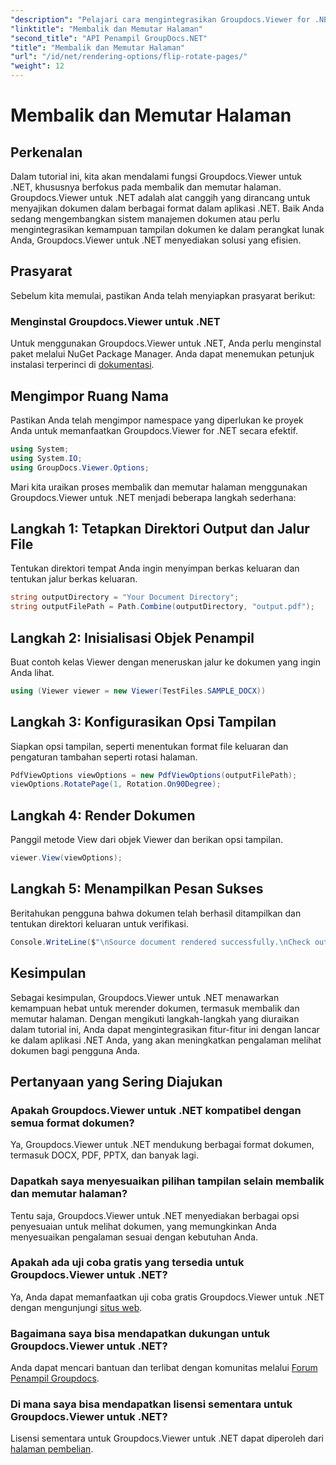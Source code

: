 ```yaml
---
"description": "Pelajari cara mengintegrasikan Groupdocs.Viewer for .NET ke dalam aplikasi Anda untuk pemrosesan, pembalikan, dan rotasi dokumen yang lancar."
"linktitle": "Membalik dan Memutar Halaman"
"second_title": "API Penampil GroupDocs.NET"
"title": "Membalik dan Memutar Halaman"
"url": "/id/net/rendering-options/flip-rotate-pages/"
"weight": 12
---
```


# Membalik dan Memutar Halaman

## Perkenalan
Dalam tutorial ini, kita akan mendalami fungsi Groupdocs.Viewer untuk .NET, khususnya berfokus pada membalik dan memutar halaman. Groupdocs.Viewer untuk .NET adalah alat canggih yang dirancang untuk menyajikan dokumen dalam berbagai format dalam aplikasi .NET. Baik Anda sedang mengembangkan sistem manajemen dokumen atau perlu mengintegrasikan kemampuan tampilan dokumen ke dalam perangkat lunak Anda, Groupdocs.Viewer untuk .NET menyediakan solusi yang efisien.
## Prasyarat
Sebelum kita memulai, pastikan Anda telah menyiapkan prasyarat berikut:
### Menginstal Groupdocs.Viewer untuk .NET
Untuk menggunakan Groupdocs.Viewer untuk .NET, Anda perlu menginstal paket melalui NuGet Package Manager. Anda dapat menemukan petunjuk instalasi terperinci di [dokumentasi](https://tutorials.groupdocs.com/viewer/net/).

## Mengimpor Ruang Nama
Pastikan Anda telah mengimpor namespace yang diperlukan ke proyek Anda untuk memanfaatkan Groupdocs.Viewer for .NET secara efektif.
```csharp
using System;
using System.IO;
using GroupDocs.Viewer.Options;
```

Mari kita uraikan proses membalik dan memutar halaman menggunakan Groupdocs.Viewer untuk .NET menjadi beberapa langkah sederhana:
## Langkah 1: Tetapkan Direktori Output dan Jalur File
Tentukan direktori tempat Anda ingin menyimpan berkas keluaran dan tentukan jalur berkas keluaran.
```csharp
string outputDirectory = "Your Document Directory";
string outputFilePath = Path.Combine(outputDirectory, "output.pdf");
```
## Langkah 2: Inisialisasi Objek Penampil
Buat contoh kelas Viewer dengan meneruskan jalur ke dokumen yang ingin Anda lihat.
```csharp
using (Viewer viewer = new Viewer(TestFiles.SAMPLE_DOCX))
```
## Langkah 3: Konfigurasikan Opsi Tampilan
Siapkan opsi tampilan, seperti menentukan format file keluaran dan pengaturan tambahan seperti rotasi halaman.
```csharp
PdfViewOptions viewOptions = new PdfViewOptions(outputFilePath);
viewOptions.RotatePage(1, Rotation.On90Degree);
```
## Langkah 4: Render Dokumen
Panggil metode View dari objek Viewer dan berikan opsi tampilan.
```csharp
viewer.View(viewOptions);
```
## Langkah 5: Menampilkan Pesan Sukses
Beritahukan pengguna bahwa dokumen telah berhasil ditampilkan dan tentukan direktori keluaran untuk verifikasi.
```csharp
Console.WriteLine($"\nSource document rendered successfully.\nCheck output in {outputDirectory}.");
```

## Kesimpulan
Sebagai kesimpulan, Groupdocs.Viewer untuk .NET menawarkan kemampuan hebat untuk merender dokumen, termasuk membalik dan memutar halaman. Dengan mengikuti langkah-langkah yang diuraikan dalam tutorial ini, Anda dapat mengintegrasikan fitur-fitur ini dengan lancar ke dalam aplikasi .NET Anda, yang akan meningkatkan pengalaman melihat dokumen bagi pengguna Anda.
## Pertanyaan yang Sering Diajukan
### Apakah Groupdocs.Viewer untuk .NET kompatibel dengan semua format dokumen?
Ya, Groupdocs.Viewer untuk .NET mendukung berbagai format dokumen, termasuk DOCX, PDF, PPTX, dan banyak lagi.
### Dapatkah saya menyesuaikan pilihan tampilan selain membalik dan memutar halaman?
Tentu saja, Groupdocs.Viewer untuk .NET menyediakan berbagai opsi penyesuaian untuk melihat dokumen, yang memungkinkan Anda menyesuaikan pengalaman sesuai dengan kebutuhan Anda.
### Apakah ada uji coba gratis yang tersedia untuk Groupdocs.Viewer untuk .NET?
Ya, Anda dapat memanfaatkan uji coba gratis Groupdocs.Viewer untuk .NET dengan mengunjungi [situs web](https://releases.groupdocs.com/).
### Bagaimana saya bisa mendapatkan dukungan untuk Groupdocs.Viewer untuk .NET?
Anda dapat mencari bantuan dan terlibat dengan komunitas melalui [Forum Penampil Groupdocs](https://forum.groupdocs.com/c/viewer/9).
### Di mana saya bisa mendapatkan lisensi sementara untuk Groupdocs.Viewer untuk .NET?
Lisensi sementara untuk Groupdocs.Viewer untuk .NET dapat diperoleh dari [halaman pembelian](https://purchase.groupdocs.com/temporary-license/).